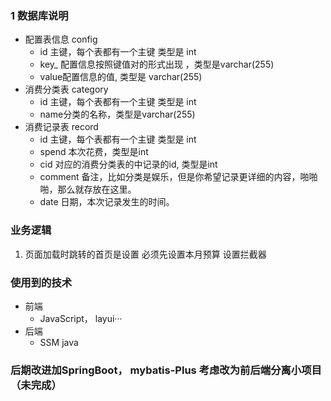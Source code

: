 ### 1 数据库说明
- 配置表信息 config
  - id 主键，每个表都有一个主键 类型是 int
  - key_ 配置信息按照键值对的形式出现 ，类型是varchar(255)
  - value配置信息的值, 类型是 varchar(255)
- 消费分类表 category
  - id 主键，每个表都有一个主键 类型是 int
  - name分类的名称，类型是varchar(255)
- 消费记录表 record
  - id 主键，每个表都有一个主键 类型是 int
  - spend 本次花费，类型是int
  - cid 对应的消费分类表的中记录的id, 类型是int
  - comment 备注，比如分类是娱乐，但是你希望记录更详细的内容，啪啪啪，那么就存放在这里。
  - date 日期，本次记录发生的时间。
### 业务逻辑
1. 页面加载时跳转的首页是设置
    必须先设置本月预算 设置拦截器
### 使用到的技术
- 前端
  - JavaScript， layui···
- 后端
  - SSM java
### 后期改进加SpringBoot， mybatis-Plus 考虑改为前后端分离小项目（未完成）